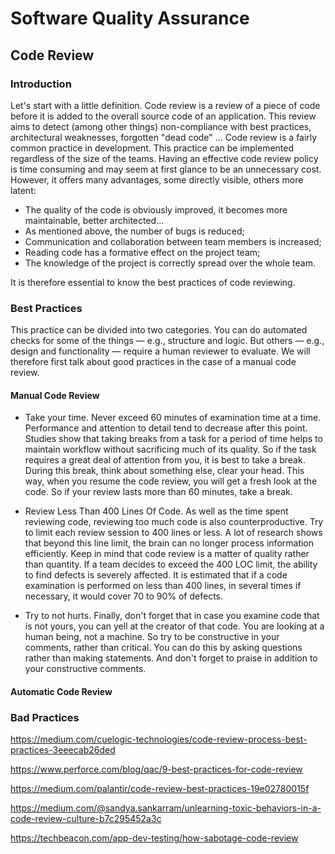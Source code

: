 # Software Quality Assurance


## Code Review

### Introduction

Let's start with a little definition. Code review is a review of a piece of code before it is added to the overall source code of an application. This review aims to detect (among other things) non-compliance with best practices, architectural weaknesses, forgotten "dead code" ... Code review is a fairly common practice in development. This practice can be implemented regardless of the size of the teams. Having an effective code review policy is time consuming and may seem at first glance to be an unnecessary cost. However, it offers many advantages, some directly visible, others more latent:

- The quality of the code is obviously improved, it becomes more maintainable, better architected...
- As mentioned above, the number of bugs is reduced;
- Communication and collaboration between team members is increased;
- Reading code has a formative effect on the project team;
- The knowledge of the project is correctly spread over the whole team.

It is therefore essential to know the best practices of code reviewing.

### Best Practices

This practice can be divided into two categories. You can do automated checks for some of the things — e.g., structure and logic. But others — e.g., design and functionality — require a human reviewer to evaluate. We will therefore first talk about good practices in the case of a manual code review.

#### Manual Code Review

- Take your time. Never exceed 60 minutes of examination time at a time. Performance and attention to detail tend to decrease after this point. Studies show that taking breaks from a task for a period of time helps to maintain workflow without sacrificing much of its quality. So if the task requires a great deal of attention from you, it is best to take a break. During this break, think about something else, clear your head. This way, when you resume the code review, you will get a fresh look at the code. So if your review lasts more than 60 minutes, take a break.

- Review Less Than 400 Lines Of Code. As well as the time spent reviewing code, reviewing too much code is also counterproductive. Try to limit each review session to 400 lines or less. A lot of research shows that beyond this line limit, the brain can no longer process information efficiently. Keep in mind that code review is a matter of quality rather than quantity. If a team decides to exceed the 400 LOC limit, the ability to find defects is severely affected. It is estimated that if a code examination is performed on less than 400 lines, in several times if necessary, it would cover 70 to 90% of defects.

- Try to not hurts. Finally, don't forget that in case you examine code that is not yours, you can yell at the creator of that code. You are looking at a human being, not a machine. So try to be constructive in your comments, rather than critical. You can do this by asking questions rather than making statements. And don't forget to praise in addition to your constructive comments.

#### Automatic Code Review

### Bad Practices 



https://medium.com/cuelogic-technologies/code-review-process-best-practices-3eeecab26ded

https://www.perforce.com/blog/qac/9-best-practices-for-code-review

https://medium.com/palantir/code-review-best-practices-19e02780015f

https://medium.com/@sandya.sankarram/unlearning-toxic-behaviors-in-a-code-review-culture-b7c295452a3c

https://techbeacon.com/app-dev-testing/how-sabotage-code-review